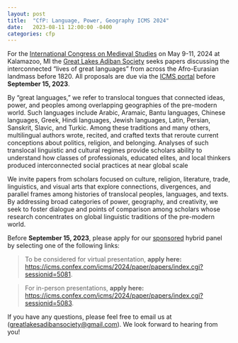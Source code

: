 ```yaml
---
layout: post
title:  "CfP: Language, Power, Geography ICMS 2024"
date:   2023-08-11 12:00:00 -0400
categories: cfp
---
```


For the [International Congress on Medieval Studies](https://wmich.edu/medievalcongress/call) on May 9-11, 2024 at Kalamazoo, MI the [Great Lakes Adiban Society](https://greatlakesadiban.github.io/about/) seeks papers discussing the interconnected “lives of great languages” from across the Afro-Eurasian landmass before 1820. All proposals are due via the [ICMS portal](https://icms.confex.com/icms/2024/cfp.cgi) before **September 15, 2023**. 

By “great languages,” we refer to translocal tongues that connected ideas, power, and peoples among overlapping geographies of the pre-modern world. Such languages include Arabic, Aramaic, Bantu languages, Chinese languages, Greek, Hindi languages, Jewish languages, Latin, Persian, Sanskrit, Slavic, and Turkic. Among these traditions and many others, multilingual authors wrote, recited, and crafted texts that reroute current conceptions about politics, religion, and belonging. Analyses of such translocal linguistic and cultural regimes provide scholars ability to understand how classes of professionals, educated elites, and local thinkers produced interconnected social practices at near global scale

We invite papers from scholars focused on culture, religion, literature, trade, linguistics, and visual arts that explore connections, divergences, and parallel frames among histories of translocal peoples, languages, and texts. By addressing broad categories of power, geography, and creativity, we seek to foster dialogue and points of comparison among scholars whose research concentrates on global linguistic traditions of the pre-modern world.

Before **September 15, 2023**, please apply for our [sponsored](https://icms.confex.com/icms/2024/cfp.cgi) hybrid panel by selecting one of the following links:

> To be considered for virtual presentation, **apply here:** <https://icms.confex.com/icms/2024/paper/papers/index.cgi?sessionid=5081>.

> For in-person presentations, **apply here:** <https://icms.confex.com/icms/2024/paper/papers/index.cgi?sessionid=5083>.

If you have any questions, please feel free to email us at (greatlakesadibansociety@gmail.com). We look forward to hearing from you!
